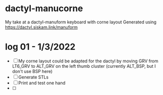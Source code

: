 # dactyl-manucorne

My take at a dactyl-manuform keyboard with corne layout
Generated using https://dactyl.siskam.link/manuform

# log 01 - 1/3/2022

- [ ] My corne layout could be adapted for the dactyl by moving GRV from LT6_GRV to ALT_GRV on the left thumb cluster (currently ALT_BSP, but I don't use BSP here)
- [ ] Generate STLs
- [ ] Print and test one hand 
- [ ] 

